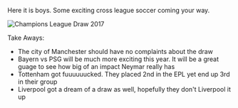 Here it is boys. Some exciting cross league soccer coming your way. 

![Champions League Draw 2017](https://image.ibb.co/h2HUsQ/champions_league_draw_17_18.jpg)

Take Aways:
<ul>
<li>The city of Manchester should have no complaints about the draw</li>
<li>Bayern vs PSG will be much more exciting this year. It will be a great guage to see how big of an impact Neymar really has</li>
<li>Tottenham got fuuuuuucked. They placed 2nd in the EPL yet end up 3rd in their group</li>
<li>Liverpool got a dream of a draw as well, hopefully they don't Liverpool it up</li>
</ul>    
